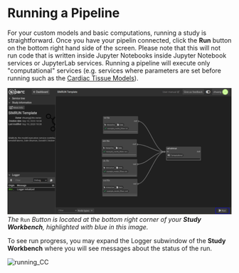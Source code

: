 # Running a Pipeline

For your custom models and basic computations, running a study is straightforward. Once you have your pipelin connected, click the __Run__ button on the bottom right hand side of the screen. Please note that this will not run code that is written inside Jupyter Notebooks inside Jupyter Notebook services or JupyterLab services. Running a pipeline will execute only "computational" services (e.g. services where parameters are set before running such as the [Cardiac Tissue Models](docs/isan_studies___tutorials/uc_davies.md)). 

![run](../../_media/runbutton.png)
*The* ```Run``` *Button is located at the bottom right corner of your **Study Workbench**, highlighted with blue in this image.*


To see run progress, you may expand the Logger subwindow of the **Study Workbench** where you will see messages about the status of the run. 

![running_CC](https://user-images.githubusercontent.com/32800795/61584661-f1d9f200-ab4b-11e9-8eeb-d4baa96a7e06.gif ':size=500%')
